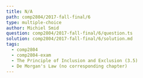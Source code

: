 ```yaml
---
title: N/A
path: comp2804/2017-fall-final/6
type: multiple-choice
author: Michiel Smid
question: comp2804/2017-fall-final/6/question.ts
solution: comp2804/2017-fall-final/6/solution.md
tags:
  - comp2804
  - comp2804-exam
  - The Principle of Inclusion and Exclusion (3.5)
  - De Morgan's Law (no corresponding chapter)
---
```


